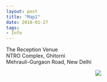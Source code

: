 ```yaml
---
layout: post
title: "Map1"
date: 2018-01-27
tags: 
- Info
---
```


The Reception Venue<br>
NTRO Complex, Ghitorni<br> 
Mehrauli-Gurgaon Road, New Delhi

<p align="center">
  <img src="http://www.aniket.co.uk/b/MWA/map1.png"><br>
</p>
